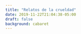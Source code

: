 ```yaml
---
title: "Relatos de la crueldad"
date: 2019-11-22T21:04:38-05:00
draft: false
background: cabaret
---
```



